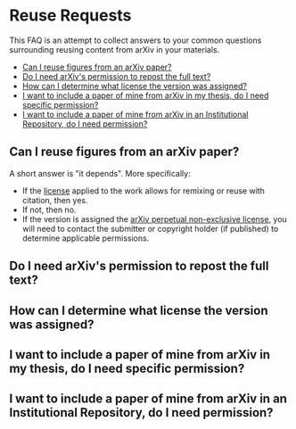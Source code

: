 Reuse Requests
==============

This FAQ is an attempt to collect answers to your common questions surrounding reusing content from arXiv in your materials. 

- [Can I reuse figures from an arXiv paper?](#figures) 
- [Do I need arXiv's permission to repost the full text?](#full_text)
- [How can I determine what license the version was assigned?](#what_license)
- [I want to include a paper of mine from arXiv in my thesis, do I need specific permission?](#thesis)
- [I want to include a paper of mine from arXiv in an Institutional Repository, do I need permission?](#ir)

<span name="figures"></span>
## Can I reuse figures from an arXiv paper?

A short answer is "it depends". More specifically: 
  - If the [license](license) applied to the work allows for remixing or reuse with citation, then yes. 
  - If not, then no. 
  - If the version is assigned the [arXiv perpetual non-exclusive license](https://arxiv.org/licenses/nonexclusive-distrib/1.0/), you will need to contact the submitter or copyright holder (if published) to determine applicable permissions. 

<span name="full_text"></span>
## Do I need arXiv's permission to repost the full text?

<span name="what_license"></span>
## How can I determine what license the version was assigned?

<span name="thesis"></span>
## I want to include a paper of mine from arXiv in my thesis, do I need specific permission?

<span name="ir"></span>
## I want to include a paper of mine from arXiv in an Institutional Repository, do I need permission?

